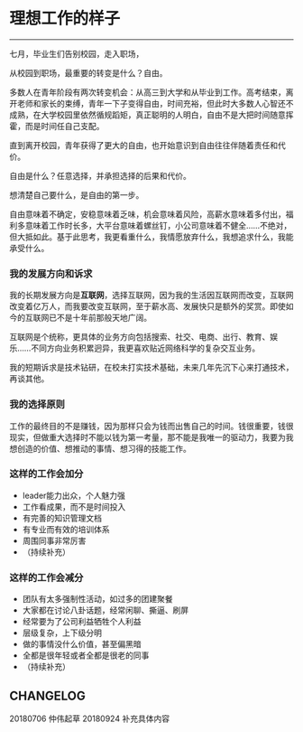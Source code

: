 # 理想工作的样子

***
七月，毕业生们告别校园，走入职场，

从校园到职场，最重要的转变是什么？自由。

多数人在青年阶段有两次转变机会：从高三到大学和从毕业到工作。高考结束，离开老师和家长的束缚，青年一下子变得自由，时间充裕，但此时大多数人心智还不成熟，在大学校园里依然循规蹈矩，真正聪明的人明白，自由不是大把时间随意挥霍，而是时间任自己支配。

直到离开校园，青年获得了更大的自由，也开始意识到自由往往伴随着责任和代价。

自由是什么？任意选择，并承担选择的后果和代价。

想清楚自己要什么，是自由的第一步。

自由意味着不确定，安稳意味着乏味，机会意味着风险，高薪水意味着多付出，福利多意味着工作时长多，大平台意味着螺丝钉，小公司意味着不健全……不绝对，但大抵如此。基于此思考，我更看重什么，我情愿放弃什么，我想追求什么，我能承受什么。

### 我的发展方向和诉求
我的长期发展方向是**互联网**，选择互联网，因为我的生活因互联网而改变，互联网改变着亿万人，而我要改变互联网，至于薪水高、发展快只是额外的奖赏。即使如今的互联网已不是十年前那般天地广阔。

互联网是个统称，更具体的业务方向包括搜索、社交、电商、出行、教育、娱乐……不同方向业务积累迥异，我更喜欢贴近网络科学的复杂交互业务。

我的短期诉求是技术钻研，在校未打实技术基础，未来几年先沉下心来打通技术，再谈其他。

### 我的选择原则
工作的最终目的不是赚钱，因为那样只会为钱而出售自己的时间。钱很重要，钱很现实，但做重大选择时不能以钱为第一考量，那不能是我唯一的驱动力，我要为我想创造的价值、想推动的事情、想习得的技能工作。

### 这样的工作会加分
* leader能力出众，个人魅力强
* 工作看成果，而不是时间投入
* 有完善的知识管理文档
* 有专业而有效的培训体系
* 周围同事非常厉害
* （持续补充）

### 这样的工作会减分
* 团队有太多强制性活动，如过多的团建聚餐
* 大家都在讨论八卦话题，经常闲聊、撕逼、刷屏
* 经常要为了公司利益牺牲个人利益
* 层级复杂，上下级分明
* 做的事情没什么价值，甚至偏黑暗
* 全都是很年轻或者全都是很老的同事
* （持续补充）


## CHANGELOG

20180706 仲伟起草
20180924 补充具体内容
